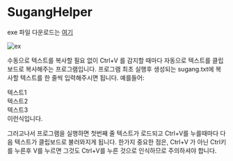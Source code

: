 # SugangHelper
exe 파일 다운로드는 [여기](https://github.com/sw2719/SugangHelper/releases)

![ex](https://user-images.githubusercontent.com/22590718/83693043-2b1a3400-a630-11ea-91ca-74ee95694211.gif)

 수동으로 텍스트를 복사할 필요 없이 Ctrl+V 를 감지할 때마다 자동으로 텍스트를 클립보드로 복사해주는 프로그램입니다.
 프로그램 최초 실행후 생성되는 sugang.txt에 복사할 텍스트를 한 줄씩 입력해주시면 됩니다. 예를들어:
 
 텍스트1  
 텍스트2  
 텍스트3  
 이런식입니다.
 
 그러고나서 프로그램을 실행하면 첫번째 줄 텍스트가 로드되고 Ctrl+V를 누를때마다 다음 텍스트가 클립보드로 불러와지게 됩니다.
 한가지 중요한 점은, Ctrl+V 가 아닌 Ctrl키를 누른후 V를 누르면 그것도 Ctrl+V를 누른 것으로 인식하므로 주의하셔야 합니다.
